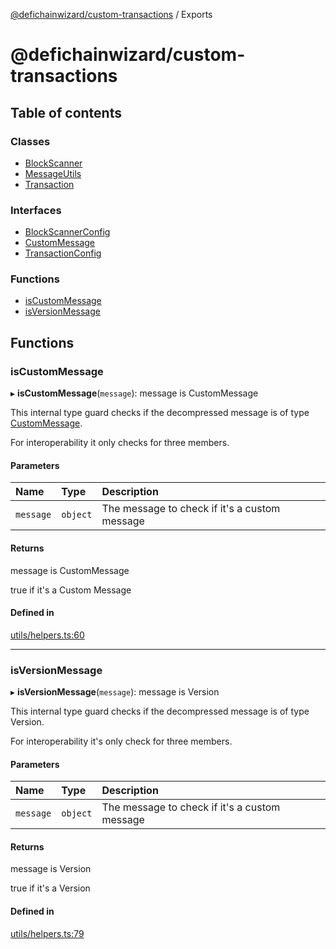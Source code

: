 [@defichainwizard/custom-transactions](README.md) / Exports

# @defichainwizard/custom-transactions

## Table of contents

### Classes

- [BlockScanner](classes/BlockScanner.md)
- [MessageUtils](classes/MessageUtils.md)
- [Transaction](classes/Transaction.md)

### Interfaces

- [BlockScannerConfig](interfaces/BlockScannerConfig.md)
- [CustomMessage](interfaces/CustomMessage.md)
- [TransactionConfig](interfaces/TransactionConfig.md)

### Functions

- [isCustomMessage](modules.md#iscustommessage)
- [isVersionMessage](modules.md#isversionmessage)

## Functions

### isCustomMessage

▸ **isCustomMessage**(`message`): message is CustomMessage

This internal type guard checks if the decompressed message is of type [CustomMessage](interfaces/CustomMessage.md).

For interoperability it only checks for three members.

#### Parameters

| Name | Type | Description |
| :------ | :------ | :------ |
| `message` | `object` | The message to check if it's a custom message |

#### Returns

message is CustomMessage

true if it's a Custom Message

#### Defined in

[utils/helpers.ts:60](https://github.com/DeFiChain-Wizard/custom-transcation-library/blob/384335b/src/utils/helpers.ts#L60)

___

### isVersionMessage

▸ **isVersionMessage**(`message`): message is Version

This internal type guard checks if the decompressed message is of type Version.

For interoperability it's only check for three members.

#### Parameters

| Name | Type | Description |
| :------ | :------ | :------ |
| `message` | `object` | The message to check if it's a custom message |

#### Returns

message is Version

true if it's a Version

#### Defined in

[utils/helpers.ts:79](https://github.com/DeFiChain-Wizard/custom-transcation-library/blob/384335b/src/utils/helpers.ts#L79)
